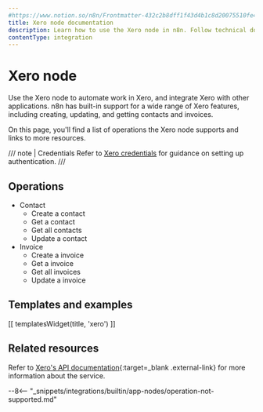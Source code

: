 ```yaml
---
#https://www.notion.so/n8n/Frontmatter-432c2b8dff1f43d4b1c8d20075510fe4
title: Xero node documentation
description: Learn how to use the Xero node in n8n. Follow technical documentation to integrate Xero node into your workflows.
contentType: integration
---
```


# Xero node

Use the Xero node to automate work in Xero, and integrate Xero with other applications. n8n has built-in support for a wide range of Xero features, including creating, updating, and getting contacts and invoices. 

On this page, you'll find a list of operations the Xero node supports and links to more resources.

/// note | Credentials
Refer to [Xero credentials](/integrations/builtin/credentials/xero/) for guidance on setting up authentication. 
///

## Operations

* Contact
    * Create a contact
    * Get a contact
    * Get all contacts
    * Update a contact
* Invoice
    * Create a invoice
    * Get a invoice
    * Get all invoices
    * Update a invoice

## Templates and examples

<!-- see https://www.notion.so/n8n/Pull-in-templates-for-the-integrations-pages-37c716837b804d30a33b47475f6e3780 -->
[[ templatesWidget(title, 'xero') ]]

## Related resources

Refer to [Xero's API documentation](https://developer.xero.com/documentation/api/accounting/overview){:target=_blank .external-link} for more information about the service.

--8<-- "_snippets/integrations/builtin/app-nodes/operation-not-supported.md"

